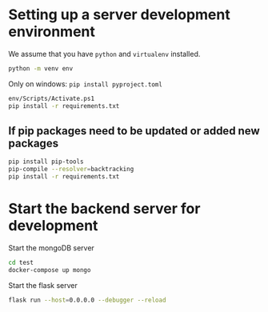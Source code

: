 
# Setting up a server development environment

We assume that you have `python` and `virtualenv` installed.

```bash
python -m venv env
```

Only on windows:
`pip install pyproject.toml`

```bash
env/Scripts/Activate.ps1
pip install -r requirements.txt
```

## If pip packages need to be updated or added new packages

```bash
pip install pip-tools
pip-compile --resolver=backtracking
pip install -r requirements.txt
```

# Start the backend server for development

Start the mongoDB server

```bash
cd test
docker-compose up mongo
```

Start the flask server

```bash
flask run --host=0.0.0.0 --debugger --reload
```
